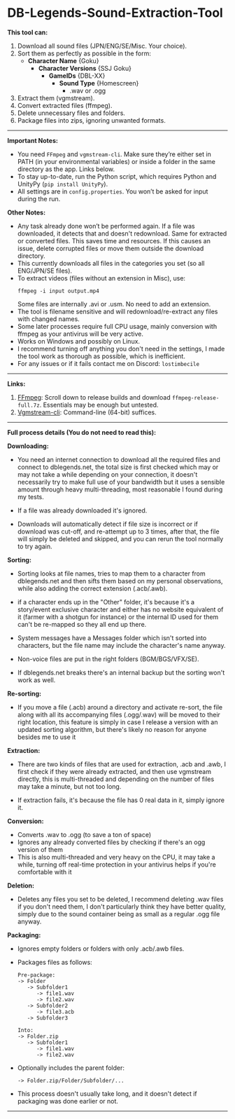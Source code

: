 # DB-Legends-Sound-Extraction-Tool

**This tool can:**
1. Download all sound files (JPN/ENG/SE/Misc. Your choice).
2. Sort them as perfectly as possible in the form:
     - **Character Name** {Goku}
       - **Character Versions** {SSJ Goku}
          - **GameIDs** {DBL-XX}
            - **Sound Type** {Homescreen}
              - .wav or .ogg
3. Extract them (vgmstream).
4. Convert extracted files (ffmpeg).
5. Delete unnecessary files and folders.
6. Package files into zips, ignoring unwanted formats.

---

**Important Notes:**
- You need `FFmpeg` and `vgmstream-cli`. Make sure they’re either set in PATH (in your environmental variables) or inside a folder in the same directory as the app. Links below.
- To stay up-to-date, run the Python script, which requires Python and UnityPy (`pip install UnityPy`).
- All settings are in `config.properties`. You won’t be asked for input during the run.

**Other Notes:**
- Any task already done won’t be performed again. If a file was downloaded, it detects that and doesn't redownload. Same for extracted or converted files. This saves time and resources. If this causes an issue, delete corrupted files or move them outside the download directory.
- This currently downloads all files in the categories you set (so all ENG/JPN/SE files).
- To extract videos (files without an extension in Misc), use:
  ```
  ffmpeg -i input output.mp4
  ```
  Some files are internally .avi or .usm. No need to add an extension.
- The tool is filename sensitive and will redownload/re-extract any files with changed names.
- Some later processes require full CPU usage, mainly conversion with ffmpeg as your antivirus will be very active.
- Works on Windows and possibly on Linux.
- I recommend turning off anything you don't need in the settings, I made the tool work as thorough as possible, which is inefficient.
- For any issues or if it fails contact me on Discord: `lostimbecile`
---

**Links:**
1. [FFmpeg](https://www.gyan.dev/ffmpeg/builds/): Scroll down to release builds and download `ffmpeg-release-full.7z`. Essentials may be enough but untested.
2. [Vgmstream-cli](https://vgmstream.org/): Command-line (64-bit) suffices.

---

**Full process details (You do not need to read this):**

**Downloading:**
- You need an internet connection to download all the required files and connect to dblegends.net, the total size is first checked which may or may not take a while depending on your connection, it doesn't necessarily try to make full use of your bandwidth but it uses a sensible amount through heavy multi-threading, most reasonable I found during my tests.

- If a file was already downloaded it's ignored.

- Downloads will automatically detect if file size is incorrect or if download was cut-off, and re-attempt up to 3 times, after that, the file will simply be deleted and skipped, and you can rerun the tool normally to try again.


**Sorting:**
- Sorting looks at file names, tries to map them to a character from dblegends.net and then sifts them based on my personal observations, while also adding the correct extension (.acb/.awb).

- if a character ends up in the "Other" folder, it's because it's a story/event exclusive character and either has no website equivalent of it (farmer with a shotgun for instance) or the internal ID used for them can't be re-mapped so they all end up there.

- System messages have a Messages folder which isn't sorted into characters, but the file name may include the character's name anyway.

- Non-voice files are put in the right folders (BGM/BGS/VFX/SE).

- If dblegends.net breaks there's an internal backup but the sorting won't work as well.


**Re-sorting:**
- If you move a file (.acb) around a directory and activate re-sort, the file along with all its accompanying files (.ogg/.wav) will be moved to their right location, this feature is simply in case I release a version with an updated sorting algorithm, but there's likely no reason for anyone besides me to use it

**Extraction:**
- There are two kinds of files that are used for extraction, .acb and .awb, I first check if they were already extracted, and then use vgmstream directly, this is multi-threaded and depending on the number of files may take a minute, but not too long.

- If extraction fails, it's because the file has 0 real data in it, simply ignore it.


**Conversion:**
- Converts .wav to .ogg (to save a ton of space)
- Ignores any already converted files by checking if there's an ogg version of them
- This is also multi-threaded and very heavy on the CPU, it may take a while, turning off real-time protection in your antivirus helps if you're comfortable with it


**Deletion:**
- Deletes any files you set to be deleted, I recommend deleting .wav files if you don't need them, I don't particularly think they have better quality, simply due to the sound container being as small as a regular .ogg file anyway.

**Packaging:**
- Ignores empty folders or folders with only .acb/.awb files.
- Packages files as follows:
  ```
  Pre-package:
  -> Folder
     -> Subfolder1
        -> file1.wav
        -> file2.wav
     -> Subfolder2
        -> file3.acb
     -> Subfolder3

  Into:
  -> Folder.zip
     -> Subfolder1
        -> file1.wav
        -> file2.wav
  ```
- Optionally includes the parent folder:
  ```
  -> Folder.zip/Folder/Subfolder/...
  ```

- This process doesn't usually take long, and it doesn't detect if packaging was done earlier or not.

---
